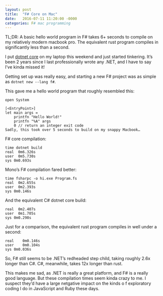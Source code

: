 ```yaml
---
layout: post
title:  "F# Core on Mac"
date:   2016-07-11 11:20:00 -0000
categories: F# mac programming
---
```


TL;DR: A basic hello world program in F# takes 6+ seconds to compile on my relatively modern macbook pro. The equivalent rust program compiles in significantly less than a second.

I put [dotnet core](https://www.microsoft.com/net/core#macos) on my laptop this weekend and just started tinkering. It’s been 2 years since I last professionally wrote any .NET, and I have to say I’ve kinda missed it!

Getting set up was really easy, and starting a new F# project was as simple as `dotnet new --lang f#`.

This gave me a hello world program that roughly resembled this:

```f#
open System

[<EntryPoint>]
let main args =
    printfn "Hello World!"
    printfn "%A" args
    0 // return an integer exit code
Sadly, this took over 5 seconds to build on my snappy Macbook…
```

F# core compilation:

```
time dotnet build
real  0m6.326s
user  0m5.730s
sys 0m0.693s
```

Mono’s F# compilation fared better:

```
time fsharpc -o hi.exe Program.fs
real  0m2.655s
user  0m2.393s
sys 0m0.146s
```

And the equivalent C# dotnet core build:

```
real  0m2.407s
user  0m1.705s
sys 0m0.298s
```

Just for a comparison, the equivalent rust program compiles in well under a second:

```
real    0m0.146s
user    0m0.104s
sys 0m0.036s
```

So, F# still seems to be .NET’s redheaded step child, taking roughly 2.6x longer than C#. C#, meanwhile, takes 12x longer than rust.

This makes me sad, as .NET is really a great platform, and F# is a really good language. But these compilation times seem kinda crazy to me. I suspect they’d have a large netgative impact on the kinds o f exploratory coding I do in JavaScript and Ruby these days.
